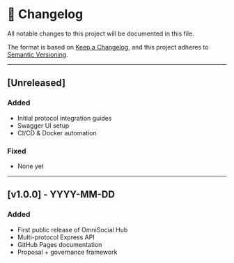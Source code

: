 # 📜 Changelog

All notable changes to this project will be documented in this file.

The format is based on [Keep a Changelog](https://keepachangelog.com/),
and this project adheres to [Semantic Versioning](https://semver.org/).

---

## [Unreleased]

### Added
- Initial protocol integration guides
- Swagger UI setup
- CI/CD & Docker automation

### Fixed
- None yet

---

## [v1.0.0] - YYYY-MM-DD

### Added
- First public release of OmniSocial Hub
- Multi-protocol Express API
- GitHub Pages documentation
- Proposal + governance framework

